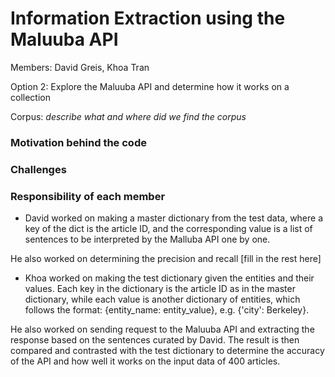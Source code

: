 Information Extraction using the Maluuba API
====================

Members: David Greis, Khoa Tran

Option 2: Explore the Maluuba API and determine how it works on a collection

Corpus: *describe what and where did we find the corpus*

### Motivation behind the code

### Challenges

### Responsibility of each member

* David worked on making a master dictionary from the test data, where 
a key of the dict is the article ID, and the corresponding value is a 
list of sentences to be interpreted by the Malluba API one by one.

He also worked on determining the precision and recall [fill in the rest 
here]

* Khoa worked on making the test dictionary given the entities and their 
values. Each key in the dictionary is the article ID as in the master 
dictionary, while each value is another dictionary of entities, which 
follows the format: {entity_name: entity_value}, e.g. {'city': Berkeley}. 

He also worked on sending request to the Maluuba API and extracting the 
response based on the sentences curated by David. The result is then 
compared and contrasted with the test dictionary to determine the 
accuracy of the API and how well it works on the input data of 400 articles. 
